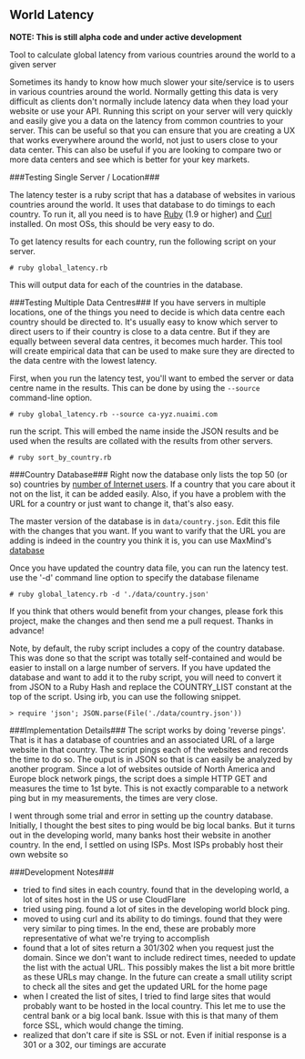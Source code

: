 
World Latency 
-------------

**NOTE: This is still alpha code and under active development**

Tool to calculate global latency from various countries around the world to a given server

Sometimes its handy to know how much slower your site/service is to users in various countries around the world.  Normally getting this data is very difficult as clients don't normally include latency data when they load your website or use your API.  Running this script on your server will very quickly and easily give you a data on the latency from common countries to your server.  This can be useful so that you can ensure that you are creating a UX that works everywhere around the world, not just to users close to your data center.  This can also be useful if you are looking to compare two or more data centers and see which is better for your key markets.  

###Testing Single Server / Location###

The latency tester is a ruby script that has a database of websites in various countries around the world.  It uses that database to do timings to each country.  To run it, all you need is to have [Ruby](https://www.ruby-lang.org/en/) (1.9 or higher) and [Curl](http://curl.haxx.se/) installed.  On most OSs, this should be very easy to do.

To get latency results for each country, run the following script on your server.

    # ruby global_latency.rb

This will output data for each of the countries in the database.

###Testing Multiple Data Centres###
If you have servers in multiple locations, one of the things you need to decide is which data centre each country should be directed to.  It's usually easy to know which server to direct users to if their country is close to a data centre.  But if they are equally between several data centres, it becomes much harder.  This tool will create empirical data that can be used to make sure they are directed to the data centre with the lowest latency.

First, when you run the latency test, you'll want to embed the server or data centre name in the results.  This can be done by using the `--source` command-line option.

    # ruby global_latency.rb --source ca-yyz.nuaimi.com

 run the script.  This will embed the name inside the JSON results and be used when the results are collated with the results from other servers.


    # ruby sort_by_country.rb 

###Country Database###
Right now the database only lists the top 50 (or so) countries by [number of Internet users](http://en.wikipedia.org/wiki/List_of_countries_by_number_of_Internet_users).  If a country that you care about it not on the list, it can be added easily.  Also, if you have a problem with the URL for a country or just want to change it, that's also easy.

The master version of the database is in `data/country.json`.  Edit this file with the changes that you want.  If you want to varify that the URL you are adding is indeed in the country you think it is, you can use MaxMind's [database](https://www.maxmind.com/en/geoip_demo)

Once you have updated the country data file, you can run the latency test.  use the '-d' command line option to specify the database filename

    # ruby global_latency.rb -d './data/country.json'

If you think that others would benefit from your changes, please fork this project, make the changes and then send me a pull request.  Thanks in advance!

Note, by default, the ruby script includes a copy of the country database.  This was done so that the script was totally self-contained and would be easier to install on a large number of servers.  If you have updated the database and want to add it to the ruby script, you will need to convert it from JSON to a Ruby Hash and replace the COUNTRY_LIST constant at the top of the script.  Using irb, you can use the following snippet.

    > require 'json'; JSON.parse(File('./data/country.json'))

###Implementation Details###
The script works by doing 'reverse pings'.  That is it has a database of countries and an associated URL of a large website in that country.  The script pings each of the websites and records the time to do so. The ouput is in JSON so that is can easily be analyzed by another program. Since a lot of websites outside of North America and Europe block network pings, the script does a simple HTTP GET and measures the time to 1st byte.  This is not exactly comparable to a network ping but in my measurements, the times are very close. 

I went through some trial and error in setting up the country database. Initially, I thought the best sites to ping would be big local banks.  But it turns out in the developing world, many banks host their website in another country.  In the end, I settled on using ISPs.  Most ISPs probably host their own website so 

###Development Notes###
- tried to find sites in each country.  found that in the developing world, a lot of sites host in the US or use CloudFlare 
- tried using ping.  found a lot of sites in the developing world block ping. 
- moved to using curl and its ability to do timings.  found that they were very similar to ping times.  In the end, these are probably more representative of what we're trying to accomplish
- found that a lot of sites return a 301/302 when you request just the domain.  Since we don't want to include redirect times, needed to update the list with the actual URL.  This possibly makes the list a bit more brittle as these URLs may change.  In the future can create a small utility script to check all the sites and get the updated URL for the home page
- when I created the list of sites, I tried to find large sites that would probably want to be hosted in the local country.  This let me to use the central bank or a big local bank.  Issue with this is that many of them force SSL, which would change the timing.  
- realized that don't care if site is SSL or not.  Even if initial response is a 301 or a 302, our timings are accurate

